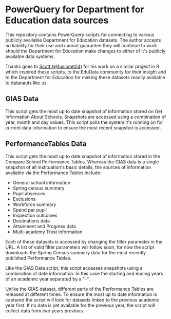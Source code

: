 # PowerQuery for Department for Education data sources

This repository contains PowerQuery scripts for connecting to various publicly available Department for Education datasets. The author accepts no liability for their use and cannot guarantee they will continue to work should the Department for Education make changes to either of it's publicly available data systems.

Thanks goes to [Scott (@fusionet24)](https://twitter.com/fusionet24) for his work on a similar project in R which inspired these scripts, to the EduData community for their insight and to the Department for Education for making these datasets readily available to datanauts like us.

## GIAS Data

This script gets the most up to date snapshot of information stored on Get Information About Schools. Snapshots are accessed using a combination of year, month and day values. This script polls the system it's running on for current data information to ensure the most recent snapshot is accessed.

## PerformanceTables Data

This script gets the most up to date snapshot of information stored in the Compare School Performance Tables. Whereas the GIAS data is a single snapshot of all instituation's basic details, the sources of information available via the Performance Tables include:

  * General school information
  * Spring census summary
  * Pupil absences
  * Exclusions
  * Workforce summary
  * Spend per pupil
  * Inspection outcomes
  * Destinations data
  * Attainment and Progress data
  * Multi-academy Trust information

Each of these datasets is accessed by changing the filter parameter in the URL. A list of valid filter parameters will follow soon, for now the script downloads the Spring Census summary data for the most recently published Performance Tables.

Like the GIAS Data script, this script accesses snapshots using a combination of date information. In this case the starting and ending years of an academic year separated by a "-". 

Unlike the GIAS dataset, different parts of the Performance Tables are released at different times. To ensure the most up to date information is captured the script will look for datasets linked to the previous academic year first. If no data is yet available for the previous year, the script will collect data from two years previous.


